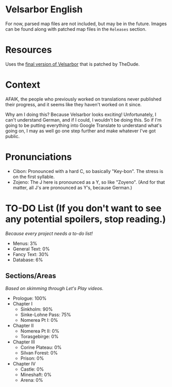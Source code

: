 # Velsarbor English
For now, parsed map files are not included, but may be in the future.
Images can be found along with patched map files in the `Releases` section.

# Resources
Uses the [final version of Velsarbor](https://www.multimediaxis.de/threads/137420-RM2K-Velsarbor-Die-letzte-Version) that is patched by TheDude.

# Context
AFAIK, the people who previously worked on translations never published their progress, and it seems like they haven't worked on it since.

Why am I doing this? Because Velsarbor looks exciting! Unfortunately, I can't understand German, and if I could, I wouldn't be doing this. So if I'm going to be putting everything into Google Translate to understand what's going on, I may as well go one step further and make whatever I've got public.

# Pronunciations
- Cibon: Pronounced with a hard C, so basically "Key-bon". The stress is on the first syllable.
- Zojeno: The J here is pronounced as a Y, so like "Zoyeno". (And for that matter, all J's are pronounced as Y's, because German.)

# TO-DO List (If you don't want to see any potential spoilers, stop reading.)
*Because every project needs a to-do list!*
- Menus: 3%
- General Text: 0%
- Fancy Text: 30%
- Database: 6%
## Sections/Areas
*Based on skimming through Let's Play videos.*
- Prologue: 100%
- Chapter I
	- Sinkholm: 90%
	- Sinke-Lohne Pass: 75%
	- Nomerea Pt I: 0%
- Chapter II
	- Nomerea Pt II: 0%
	- Torasgebirge: 0%
- Chapter III
	- Corine Plateau: 0%
	- Silvan Forest: 0%
	- Prison: 0%
- Chapter IV
	- Castle: 0%
	- Mineshaft: 0%
	- Arena: 0%